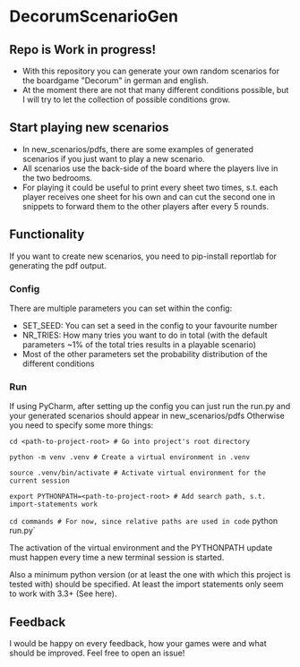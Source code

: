 # DecorumScenarioGen
## Repo is Work in progress!
- With this repository you can generate your own random scenarios for the boardgame "Decorum" in german and english.
- At the moment there are not that many different conditions possible, but I will try to let the collection of possible conditions grow.
## Start playing new scenarios
- In new_scenarios/pdfs, there are some examples of generated scenarios if you just want to play a new scenario.
- All scenarios use the back-side of the board where the players live in the two bedrooms.
- For playing it could be useful to print every sheet two times, s.t. each player receives one sheet for his own and can cut the second one in snippets to forward them to the other players after every 5 rounds.
## Functionality
If you want to create new scenarios, you need to pip-install reportlab for generating the pdf output.
### Config
There are multiple parameters you can set within the config:
- SET_SEED: You can set a seed in the config to your favourite number
- NR_TRIES: How many tries you want to do in total (with the default parameters ~1% of the total tries results in a playable scenario)
- Most of the other parameters set the probability distribution of the different conditions 
### Run
If using PyCharm, after setting up the config you can just run the run.py and your generated scenarios should appear in new_scenarios/pdfs
Otherwise you need to specify some more things:

`cd <path-to-project-root> # Go into project's root directory`

`python -m venv .venv # Create a virtual environment in .venv`

`source .venv/bin/activate # Activate virtual environment for the current session`

`export PYTHONPATH=<path-to-project-root> # Add search path, s.t. import-statements work`

`cd commands # For now, since relative paths are used in code`
python run.py`

The activation of the virtual environment and the PYTHONPATH update must happen every time a new terminal session is started.

Also a minimum python version (or at least the one with which this project is tested with) should be specified. At least the import statements only seem to work with 3.3+ (See here).

## Feedback
I would be happy on every feedback, how your games were and what should be improved. Feel free to open an issue!